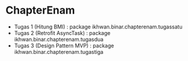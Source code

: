 # ChapterEnam

- Tugas 1 (Hitung BMI) : package ikhwan.binar.chapterenam.tugassatu
- Tugas 2 (Retrofit AsyncTask) : package ikhwan.binar.chapterenam.tugasdua
- Tugas 3 (Design Pattern MVP) : package ikhwan.binar.chapterenam.tugastiga
